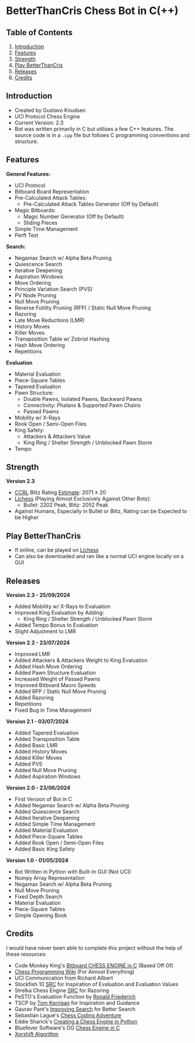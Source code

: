 
# BetterThanCris Chess Bot in C(++)
## Table of Contents 
 1. [Introduction](#introduction)  
 2. [Features](#features)
 3. [Strength](#strength)  
 4. [Play BetterThanCris](#play-betterthancris)
 5. [Releases](#releases) 
 6. [Credits](#credits)
## Introduction
 - Created by Gustavo Knudsen
 - UCI Protocol Chess Engine
 - Current Version: 2.3
 - Bot was written primarily in C but utilises a few C++ features. The source code is in a `.cpp` file but follows C programming conventions and structure.
## Features
 **General Features:**
 - UCI Protocol
 - Bitboard Board Representation
 - Pre-Calculated Attack Tables:
	 - Pre-Calculated Attack Tables Generator (Off by Default)
 - Magic Bitboards:
	 - Magic Number Generator (Off by Default)
	 - Sliding Pieces
- Simple Time Management
- Perft Test
	 
 **Search:**
 - Negamax Search w/ Alpha Beta Pruning
 - Quiescence Search
 - Iterative Deepening
 - Aspiration Windows
 - Move Ordering
 - Principle Variation Search (PVS)
 - PV Node Pruning
 - Null Move Pruning
 - Reverse Futility Pruning (RFP) / Static Null Move Pruning
 - Razoring
 - Late Move Reductions (LMR)
 - History Moves
 - Killer Moves
 - Transposition Table w/ Zobrist Hashing
 - Hash Move Ordering
 - Repetitions

**Evaluation**
- Material Evaluation
- Piece-Square Tables
- Tapered Evaluation
- Pawn Structure:
	- Double Pawns, Isolated Pawns, Backward Pawns
	- Connectivity: Phalanx & Supported Pawn Chains
	- Passed Pawns
- Mobility w/ X-Rays
- Rook Open / Semi-Open Files
- King Safety:
	- Attackers & Attackers Value
	- King Ring / Shelter Strength / Unblocked Pawn Storm
- Tempo

## Strength
**Version 2.3**
- [CCRL](https://www.computerchess.org.uk/ccrl/404/) Blitz Rating [Estimate](https://docs.google.com/spreadsheets/d/1t2gDEfoMDtqAA5uL9U_GPA9CijjlMrVK4AR4DiAqqGU/edit?usp=sharing): 2071 ± 20
- [Lichess](https://lichess.org/@/BetterThanCris) (Playing Almost Exclusively Against Other Bots):
	- Bullet: 2202 Peak, Blitz: 2052 Peak
- Against Humans, Especially in Bullet or Blitz, Rating can be Expected to be Higher



 
## Play BetterThanCris
 - If online, can be played on  [Lichess](https://lichess.org/@/BetterThanCris) 
 - Can also be downloaded and ran like a normal UCI engine locally on a GUI
## Releases
**Version 2.3 - 25/09/2024**
- Added Mobility w/ X-Rays to Evaluation
- Improved King Evaluation by Adding:
	- King Ring / Shelter Strength / Unblocked Pawn Storm
- Added Tempo Bonus to Evaluation
- Slight Adjustment to LMR

**Version 2.2 - 23/07/2024**
- Improved LMR
- Added Attackers & Attackers Weight to King Evaluation
- Added Hash Move Ordering
- Added Pawn Structure Evaluation
- Increased Weight of Passed Pawns
- Improved Bitboard Macro Speeds
- Added RFP / Static Null Move Pruning
- Added Razoring
- Repetitions
- Fixed Bug in Time Management

**Version 2.1 - 03/07/2024**
- Added Tapered Evaluation
- Added Transposition Table
- Added Basic LMR
- Added History Moves
- Added Killer Moves
- Added PVS
- Added Null Move Pruning
- Added Aspiration Windows

**Version 2.0 - 23/06/2024**
- First Version of Bot in C
- Added Negamax Search w/ Alpha Beta Pruning
- Added Quiescence Search
- Added Iterative Deepening
- Added Simple Time Management
- Added Material Evaluation
- Added Piece-Square Tables
- Added Rook Open / Semi-Open Files
- Added Basic King Safety

**Version 1.0 - 01/05/2024**
- Bot Written in Python with Built-In GUI (Not UCI)
- Numpy Array Representation
- Negamax Search w/ Alpha Beta Pruning
- Null Move Pruning
- Fixed Depth Search
- Material Evaluation
- Piece-Square Tables
- Simple Opening Book


 ## Credits
 I would have never been able to complete this project without the help of these resources:
 - Code Monkey King's [Bitboard CHESS ENGINE in C](https://www.youtube.com/playlist?list=PLmN0neTso3Jxh8ZIylk74JpwfiWNI76Cs) (Based Off Of)
 - [Chess Programming Wiki](https://www.chessprogramming.org/Main_Page) (For Almost Everything)
 - UCI Communication from Richard Allbert
 - Stockfish 10 [SRC](https://github.com/mcostalba/Stockfish/tree/master) for Inspiration of Evaluation and Evaluation Values
 - Strelka Chess Engine [SRC](https://github.com/FireFather/strelka) for Razoring
 - PeSTO's Evaluation Function by [Ronald Friederich](https://www.chessprogramming.org/Ronald_Friederich "Ronald Friederich")
 - TSCP by [Tom Kerrigan](https://www.chessprogramming.org/Tom_Kerrigan "Tom Kerrigan") for Inspiration and Guidance
 - Gaurav Pant's [Improving Search](https://www.youtube.com/watch?v=mVdh5z0jtAo&t=3993s&ab_channel=GauravPant) for Better Search
 - Sebastian Lague's [Chess Coding Adventure](https://youtube.com/playlist?list=PLFt_AvWsXl0cvHyu32ajwh2qU1i6hl77c&si=CyULwCJeNlQHIrk6)
 - Eddie Sharick's [Creating a Chess Engine in Python](https://youtube.com/playlist?list=PLBwF487qi8MGU81nDGaeNE1EnNEPYWKY_&si=q9vOJjGycpV9yHHK)
 - Bluefever Software's OG [Chess Engine in C](https://youtube.com/playlist?list=PLZ1QII7yudbc-Ky058TEaOstZHVbT-2hg&si=KjBemyRplDQps77r)
 - [Xorshift Algorithm](https://en.wikipedia.org/wiki/Xorshift)
